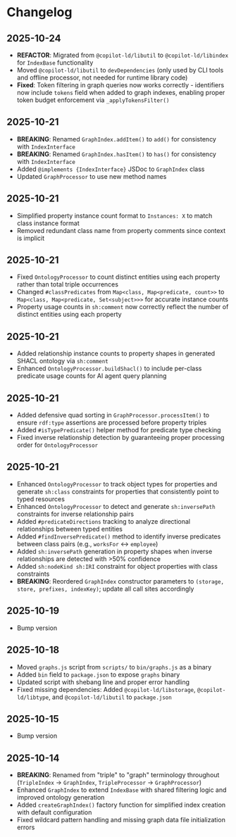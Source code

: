 # Changelog

## 2025-10-24

- **REFACTOR**: Migrated from `@copilot-ld/libutil` to `@copilot-ld/libindex`
  for `IndexBase` functionality
- Moved `@copilot-ld/libutil` to `devDependencies` (only used by CLI tools and
  offline processor, not needed for runtime library code)
- **Fixed**: Token filtering in graph queries now works correctly - identifiers
  now include `tokens` field when added to graph indexes, enabling proper token
  budget enforcement via `_applyTokensFilter()`

## 2025-10-21

- **BREAKING**: Renamed `GraphIndex.addItem()` to `add()` for consistency with
  `IndexInterface`
- **BREAKING**: Renamed `GraphIndex.hasItem()` to `has()` for consistency with
  `IndexInterface`
- Added `@implements {IndexInterface}` JSDoc to `GraphIndex` class
- Updated `GraphProcessor` to use new method names

## 2025-10-21

- Simplified property instance count format to `Instances: X` to match class
  instance format
- Removed redundant class name from property comments since context is implicit

## 2025-10-21

- Fixed `OntologyProcessor` to count distinct entities using each property
  rather than total triple occurrences
- Changed `#classPredicates` from `Map<class, Map<predicate, count>>` to
  `Map<class, Map<predicate, Set<subject>>>` for accurate instance counts
- Property usage counts in `sh:comment` now correctly reflect the number of
  distinct entities using each property

## 2025-10-21

- Added relationship instance counts to property shapes in generated SHACL
  ontology via `sh:comment`
- Enhanced `OntologyProcessor.buildShacl()` to include per-class predicate usage
  counts for AI agent query planning

## 2025-10-21

- Added defensive quad sorting in `GraphProcessor.processItem()` to ensure
  `rdf:type` assertions are processed before property triples
- Added `#isTypePredicate()` helper method for predicate type checking
- Fixed inverse relationship detection by guaranteeing proper processing order
  for `OntologyProcessor`

## 2025-10-21

- Enhanced `OntologyProcessor` to track object types for properties and generate
  `sh:class` constraints for properties that consistently point to typed
  resources
- Enhanced `OntologyProcessor` to detect and generate `sh:inversePath`
  constraints for inverse relationship pairs
- Added `#predicateDirections` tracking to analyze directional relationships
  between typed entities
- Added `#findInversePredicate()` method to identify inverse predicates between
  class pairs (e.g., `worksFor` ↔ `employee`)
- Added `sh:inversePath` generation in property shapes when inverse
  relationships are detected with >50% confidence
- Added `sh:nodeKind sh:IRI` constraint for object properties with class
  constraints
- **BREAKING**: Reordered `GraphIndex` constructor parameters to
  `(storage, store, prefixes, indexKey)`; update all call sites accordingly

## 2025-10-19

- Bump version

## 2025-10-18

- Moved `graphs.js` script from `scripts/` to `bin/graphs.js` as a binary
- Added `bin` field to `package.json` to expose `graphs` binary
- Updated script with shebang line and proper error handling
- Fixed missing dependencies: Added `@copilot-ld/libstorage`,
  `@copilot-ld/libtype`, and `@copilot-ld/libutil` to `package.json`

## 2025-10-15

- Bump version

## 2025-10-14

- **BREAKING**: Renamed from "triple" to "graph" terminology throughout
  (`TripleIndex` → `GraphIndex`, `TripleProcessor` → `GraphProcessor`)
- Enhanced `GraphIndex` to extend `IndexBase` with shared filtering logic and
  improved ontology generation
- Added `createGraphIndex()` factory function for simplified index creation with
  default configuration
- Fixed wildcard pattern handling and missing graph data file initialization
  errors
